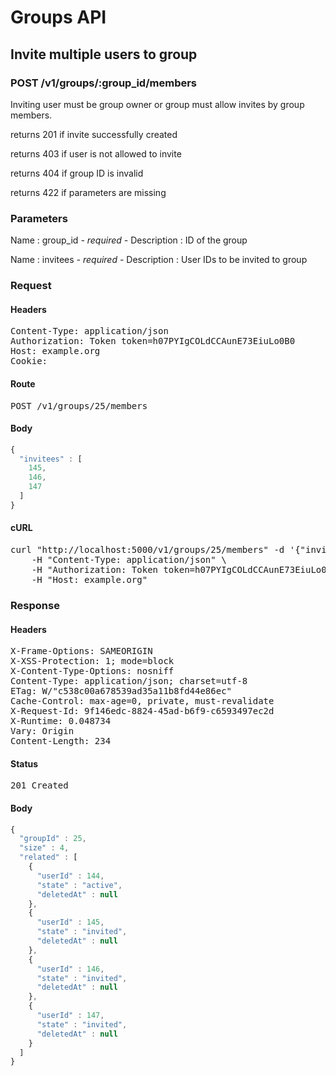 # Groups API

## Invite multiple users to group

### POST /v1/groups/:group_id/members

Inviting user must be group owner or group must allow invites by group members.

returns 201 if invite successfully created

returns 403 if user is not allowed to invite

returns 404 if group ID is invalid

returns 422 if parameters are missing

### Parameters

Name : group_id *- required -*
Description : ID of the group

Name : invitees *- required -*
Description : User IDs to be invited to group

### Request

#### Headers

<pre>Content-Type: application/json
Authorization: Token token=h07PYIgCOLdCCAunE73EiuLo0B0
Host: example.org
Cookie: </pre>

#### Route

<pre>POST /v1/groups/25/members</pre>

#### Body
```javascript
{
  "invitees" : [
    145,
    146,
    147
  ]
}
```


#### cURL

<pre class="request">curl &quot;http://localhost:5000/v1/groups/25/members&quot; -d &#39;{&quot;invitees&quot;:[145,146,147]}&#39; -X POST \
	-H &quot;Content-Type: application/json&quot; \
	-H &quot;Authorization: Token token=h07PYIgCOLdCCAunE73EiuLo0B0&quot; \
	-H &quot;Host: example.org&quot;</pre>

### Response

#### Headers

<pre>X-Frame-Options: SAMEORIGIN
X-XSS-Protection: 1; mode=block
X-Content-Type-Options: nosniff
Content-Type: application/json; charset=utf-8
ETag: W/&quot;c538c00a678539ad35a11b8fd44e86ec&quot;
Cache-Control: max-age=0, private, must-revalidate
X-Request-Id: 9f146edc-8824-45ad-b6f9-c6593497ec2d
X-Runtime: 0.048734
Vary: Origin
Content-Length: 234</pre>

#### Status

<pre>201 Created</pre>

#### Body

```javascript
{
  "groupId" : 25,
  "size" : 4,
  "related" : [
    {
      "userId" : 144,
      "state" : "active",
      "deletedAt" : null
    },
    {
      "userId" : 145,
      "state" : "invited",
      "deletedAt" : null
    },
    {
      "userId" : 146,
      "state" : "invited",
      "deletedAt" : null
    },
    {
      "userId" : 147,
      "state" : "invited",
      "deletedAt" : null
    }
  ]
}
```
